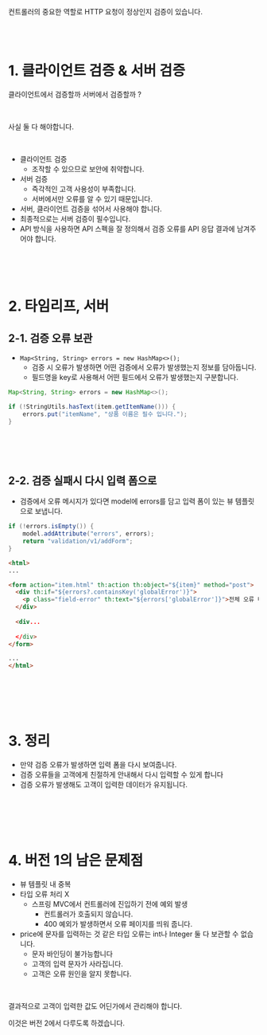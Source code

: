 컨트롤러의 중요한 역할로 HTTP 요청이 정상인지 검증이 있습니다.

<br>
<br>

# 1. 클라이언트 검증 & 서버 검증

클라이언트에서 검증할까 서버에서 검증할까 ?

<br>

사실 둘 다 해야합니다.

<br>

- 클라이언트 검증 
  - 조작할 수 있으므로 보안에 취약합니다.
- 서버 검증
  - 즉각적인 고객 사용성이 부족합니다.
  - 서버에서만 오류를 알 수 있기 때문입니다.
- 서버, 클라이언트 검증을 섞어서 사용해야 합니다.
- 최종적으로는 서버 검증이 필수입니다.
- API 방식을 사용하면 API 스펙을 잘 정의해서 검증 오류를 API 응답 결과에 남겨주어야 합니다.

<br>
<br>
<br>

# 2. 타임리프, 서버

## 2-1. 검증 오류 보관

- `Map<String, String> errors = new HashMap<>();`
  - 검증 시 오류가 발생하면 어떤 검증에서 오류가 발생했는지 정보를 담아둡니다.
  - 필드명을 key로 사용해서 어떤 필드에서 오류가 발생했는지 구분합니다.

```java
Map<String, String> errors = new HashMap<>();

if (!StringUtils.hasText(item.getItemName())) {
    errors.put("itemName", "상품 이름은 필수 입니다.");   
}
```

<br>
<br>
<br>

## 2-2. 검증 실패시 다시 입력 폼으로 

- 검증에서 오류 메시지가 있다면 model에 errors를 담고 입력 폼이 있는 뷰 템플릿으로 보냅니다.

```java
if (!errors.isEmpty()) {
    model.addAttribute("errors", errors);
    return "validation/v1/addForm";
}
```

```html
<html>
...

<form action="item.html" th:action th:object="${item}" method="post">
  <div th:if="${errors?.containsKey('globalError')}">
    <p class="field-error" th:text="${errors['globalError']}">전체 오류 메시지</p>
  </div>
  
  <div...
    
  </div>
</form>

...
</html>
```

<br>
<br>
<br>
<br>


# 3. 정리

- 만약 검증 오류가 발생하면 입력 폼을 다시 보여줍니다.
- 검증 오류들을 고객에게 친절하게 안내해서 다시 입력할 수 있게 합니다
- 검증 오류가 발생해도 고객이 입력한 데이터가 유지됩니다.

<br>
<br>
<br>
<br>

# 4. 버전 1의 남은 문제점

- 뷰 템플릿 내 중복
- 타입 오류 처리 X
  - 스프링 MVC에서 컨트롤러에 진입하기 전에 예외 발생
    - 컨트롤러가 호출되지 않습니다.
    - 400 예외가 발생하면서 오류 페이지를 띄워 줍니다.
- price에 문자를 입력하는 것 같은 타입 오류는 int나 Integer 둘 다 보관할 수 없습니다.
  - 문자 바인딩이 불가능합니다
  - 고객의 입력 문자가 사라집니다.
  - 고객은 오류 원인을 알지 못합니다.


<br>

결과적으로 고객이 입력한 값도 어딘가에서 관리해야 합니다.

이것은 버전 2에서 다루도록 하겠습니다.